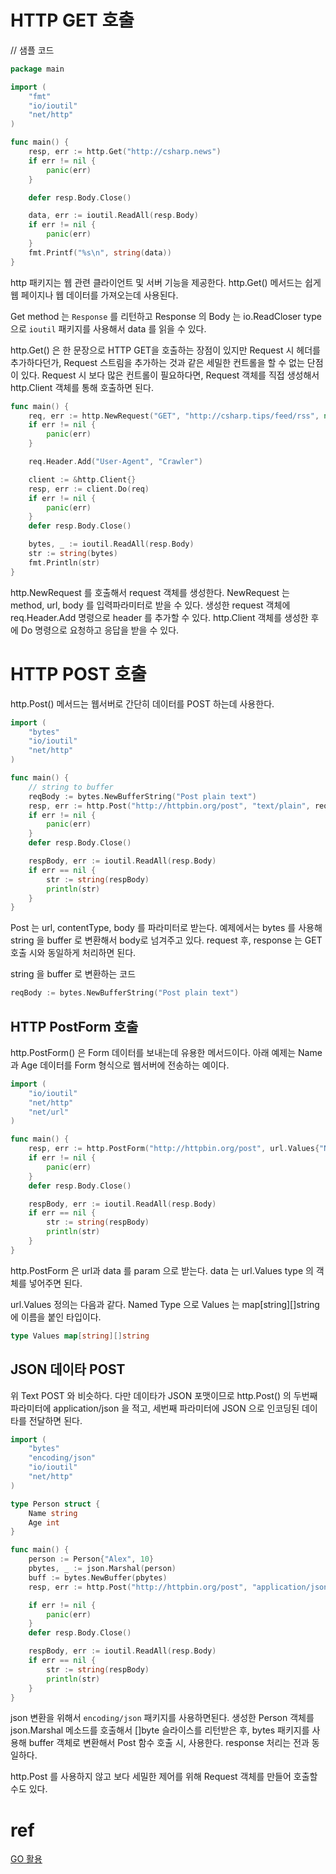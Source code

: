 # HTTP GET 호출
// 샘플 코드
```go
package main

import (
	"fmt"
	"io/ioutil"
	"net/http"
)

func main() {
	resp, err := http.Get("http://csharp.news")
	if err != nil {
		panic(err)
	}

	defer resp.Body.Close()

	data, err := ioutil.ReadAll(resp.Body)
	if err != nil {
		panic(err)
	}
	fmt.Printf("%s\n", string(data))
}
```
http 패키지는 웹 관련 클라이언트 및 서버 기능을 제공한다. 
http.Get() 메서드는 쉽게 웹 페이지나 웹 데이터를 가져오는데 사용된다.

Get method 는 `Response` 를 리턴하고 Response 의 Body 는 io.ReadCloser type 으로
`ioutil` 패키지를 사용해서 data 를 읽을 수 있다.

http.Get() 은 한 문장으로 HTTP GET을 호출하는 장점이 있지만 Request 시 헤더를 추가하다던가,
Request 스트림을 추가하는 것과 같은 세밀한 컨트롤을 할 수 없는 단점이 있다.
Request 시 보다 많은 컨트롤이 필요하다면, Request 객체를 직접 생성해서 http.Client 객체를 통해 호출하면 된다.

```go
func main() {
	req, err := http.NewRequest("GET", "http://csharp.tips/feed/rss", nil)
	if err != nil {
		panic(err)
	}

	req.Header.Add("User-Agent", "Crawler")

	client := &http.Client{}
	resp, err := client.Do(req)
	if err != nil {
		panic(err)
	}
	defer resp.Body.Close()

	bytes, _ := ioutil.ReadAll(resp.Body)
	str := string(bytes)
	fmt.Println(str)
}
```

http.NewRequest 를 호출해서 request 객체를 생성한다.
NewRequest 는 method, url, body 를 입력파라미터로 받을 수 있다.
생성한 request 객체에 req.Header.Add 명령으로 header 를 추가할 수 있다.
http.Client 객체를 생성한 후에 Do 명령으로 요청하고 응답을 받을 수 있다.


# HTTP POST 호출
http.Post() 메서드는 웹서버로 간단히 데이터를 POST 하는데 사용한다.

```go
import (
	"bytes"
	"io/ioutil"
	"net/http"
)

func main() {
	// string to buffer
	reqBody := bytes.NewBufferString("Post plain text")
	resp, err := http.Post("http://httpbin.org/post", "text/plain", reqBody)
	if err != nil {
		panic(err)
	}
	defer resp.Body.Close()

	respBody, err := ioutil.ReadAll(resp.Body)
	if err == nil {
		str := string(respBody)
		println(str)
	}
}
```
Post 는 url, contentType, body 를 파라미터로 받는다. 예제에서는
bytes 를 사용해 string 을 buffer 로 변환해서 body로 넘겨주고 있다.
request 후, response 는 GET 호출 시와 동일하게 처리하면 된다.

string 을 buffer 로 변환하는 코드
```go
reqBody := bytes.NewBufferString("Post plain text")
```

## HTTP PostForm 호출
http.PostForm() 은 Form 데이터를 보내는데 유용한 메서드이다.
아래 예제는 Name과 Age 데이터를 Form 형식으로 웹서버에 전송하는 예이다.
```go
import (
	"io/ioutil"
	"net/http"
	"net/url"
)

func main() {
	resp, err := http.PostForm("http://httpbin.org/post", url.Values{"Name": {"Lee"}, "Age": {"10"}})
	if err != nil {
		panic(err)
	}
	defer resp.Body.Close()

	respBody, err := ioutil.ReadAll(resp.Body)
	if err == nil {
		str := string(respBody)
		println(str)
	}
}
```

http.PostForm 은 url과 data 를 param 으로 받는다.
data 는 url.Values type 의 객체를 넣어주면 된다.

url.Values 정의는 다음과 같다.
Named Type 으로 Values 는 map[string][]string 에 이름을 붙인 타입이다.
```go
type Values map[string][]string
```

## JSON 데이타 POST
위 Text POST 와 비슷하다. 다만 데이타가 JSON 포맷이므로 http.Post() 의 두번째 파라미터에 application/json 을 적고,
세번째 파라미터에 JSON 으로 인코딩된 데이타를 전달하면 된다. 
```go
import (
	"bytes"
    "encoding/json"
    "io/ioutil"
    "net/http"
)

type Person struct {
	Name string
	Age int
}

func main() {
	person := Person{"Alex", 10}
	pbytes, _ := json.Marshal(person)
	buff := bytes.NewBuffer(pbytes)
	resp, err := http.Post("http://httpbin.org/post", "application/json", buff)

	if err != nil {
		panic(err)
	}
	defer resp.Body.Close()

	respBody, err := ioutil.ReadAll(resp.Body)
	if err == nil {
		str := string(respBody)
		println(str)
	}
}
```
json 변환을 위해서 `encoding/json` 패키지를 사용하면된다.
생성한 Person 객체를 json.Marshal 메소드를 호출해서 []byte 슬라이스를 리턴받은 후,
bytes 패키지를 사용해 buffer 객체로 변환해서 Post 함수 호출 시, 사용한다.
response 처리는 전과 동일하다.

http.Post 를 사용하지 않고 보다 세밀한 제어를 위해 Request 객체를 만들어 호출할 수도 있다.



# ref
[GO 활용](http://golang.site/Go/Applications)